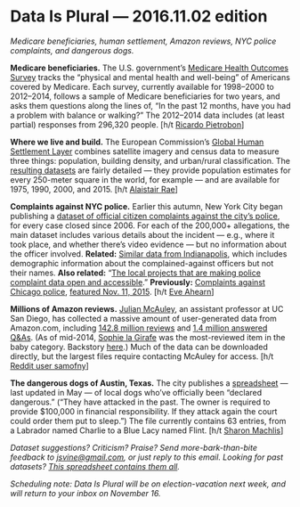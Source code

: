 Data Is Plural — 2016.11.02 edition
===================================

*Medicare beneficiaries, human settlement, Amazon reviews, NYC police complaints, and dangerous dogs.*


__Medicare beneficiaries.__ The U.S. government’s [Medicare Health Outcomes Survey](http://www.icpsr.umich.edu/icpsrweb/ICPSR/studies/23380?classification=ICPSR.IX.&q=&sortBy=7) tracks the “physical and mental health and well-being” of Americans covered by Medicare. Each survey, currently available for 1998–2000 to 2012–2014, follows a sample of Medicare beneficiaries for two years, and asks them questions along the lines of, “In the past 12 months, have you had a problem with balance or walking?” The 2012–2014 data includes (at least partial) responses from 296,320 people. [h/t [Ricardo Pietrobon](https://twitter.com/rpietro)]


__Where we live and build.__ The European Commission’s [Global Human Settlement Layer](http://ghslsys.jrc.ec.europa.eu/index.php) combines satellite imagery and census data to measure three things: population, building density, and urban/rural classification. The [resulting datasets](http://ghslsys.jrc.ec.europa.eu/datasets.php) are fairly detailed — they provide population estimates for every 250-meter square in the world, for example — and are available for 1975, 1990, 2000, and 2015. [h/t [Alaistair Rae](http://www.statsmapsnpix.com/2016/10/the-global-human-settlement-layer.html)]


__Complaints against NYC police.__ Earlier this autumn, New York City began publishing a [dataset of official citizen complaints against the city’s police](http://www1.nyc.gov/site/ccrb/policy/data-transparency-initiative.page), for every case closed since 2006. For each of the 200,000+ allegations, the main dataset includes various details about the incident — e.g., where it took place, and whether there’s video evidence — but no information about the officer involved. __Related:__ [Similar data from Indianapolis](https://www.projectcomport.org/department/IMPD/), which includes demographic information about the complained-against officers but not their names. __Also related:__ “[The local projects that are making police complaint data open and accessible](http://sunlightfoundation.com/blog/2016/10/25/the-local-projects-that-are-making-police-complaint-data-open-and-accessible/).” __Previously:__ [Complaints against Chicago police](https://cpdb.co/), [featured Nov. 11, 2015](https://tinyletter.com/data-is-plural/letters/data-is-plural-2015-11-25-edition). [h/t [Eve Ahearn](https://twitter.com/eveahe)]


__Millions of Amazon reviews.__ [Julian McAuley](http://cseweb.ucsd.edu/~jmcauley/), an assistant professor at UC San Diego, has collected a massive amount of user-generated data from Amazon.com, including [142.8 million reviews](http://jmcauley.ucsd.edu/data/amazon/) and [1.4 million answered Q&As](http://jmcauley.ucsd.edu/data/amazon/qa/). (As of mid-2014, [Sophie la Girafe](https://www.amazon.com/dp/B000IDSLOG) was the most-reviewed item in the baby category. Backstory [here](http://www.slate.com/articles/arts/number_1/2011/03/im_french_chew_on_me.html).) Much of the data can be downloaded directly, but the largest files require contacting McAuley for access. [h/t [Reddit user samofny](https://www.reddit.com/r/datasets/comments/59owtn/amazon_review_data_1428_million_reviews_spanning/)]


__The dangerous dogs of Austin, Texas.__ The city publishes a [spreadsheet](https://data.austintexas.gov/Public-Safety/Declared-Dangerous-Dogs/ykw4-j3aj) — last updated in May — of local dogs who’ve officially been “declared dangerous.” (“They have attacked in the past. The owner is required to provide $100,000 in financial responsibility. If they attack again the court could order them put to sleep.”) The file currently contains 63 entries, from a Labrador named Charlie to a Blue Lacy named Flint. [h/t [Sharon Machlis](https://twitter.com/sharon000)]


*Dataset suggestions? Criticism? Praise? Send more-bark-than-bite feedback to <jsvine@gmail.com>, or just reply to this email. Looking for past datasets? [This spreadsheet contains them all](https://docs.google.com/spreadsheets/d/1wZhPLMCHKJvwOkP4juclhjFgqIY8fQFMemwKL2c64vk).*


*Scheduling note: Data Is Plural will be on election-vacation next week, and will return to your inbox on November 16.*